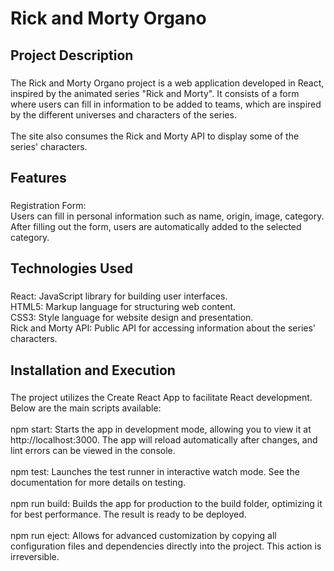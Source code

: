 <h1 align="left">Rick and Morty Organo</h1>

###

<h2 align="left">Project Description</h2>

###

<p align="left">The Rick and Morty Organo project is a web application developed in React, inspired by the animated series "Rick and Morty". It consists of a form where users can fill in information to be added to teams, which are inspired by the different universes and characters of the series.<br><br>The site also consumes the Rick and Morty API to display some of the series' characters.</p>

###

<h2 align="left">Features</h2>

###

<p align="left">Registration Form:<br>Users can fill in personal information such as name, origin, image, category.<br>After filling out the form, users are automatically added to the selected category.</p>

###

<h2 align="left">Technologies Used</h2>

###

<p align="left">React: JavaScript library for building user interfaces.<br>HTML5: Markup language for structuring web content.<br>CSS3: Style language for website design and presentation.<br>Rick and Morty API: Public API for accessing information about the series' characters.</p>

###

<h2 align="left">Installation and Execution</h2>

###

<p align="left">The project utilizes the Create React App to facilitate React development. Below are the main scripts available:<br><br>npm start: Starts the app in development mode, allowing you to view it at http://localhost:3000. The app will reload automatically after changes, and lint errors can be viewed in the console.<br><br>npm test: Launches the test runner in interactive watch mode. See the documentation for more details on testing.<br><br>npm run build: Builds the app for production to the build folder, optimizing it for best performance. The result is ready to be deployed.<br><br>npm run eject: Allows for advanced customization by copying all configuration files and dependencies directly into the project. This action is irreversible.</p>

###
